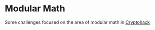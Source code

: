 # Modular Math

Some challenges focused on the area of ​​modular math in [Cryptohack](https://cryptohack.org/courses/modular/tonelli-shanks/)
